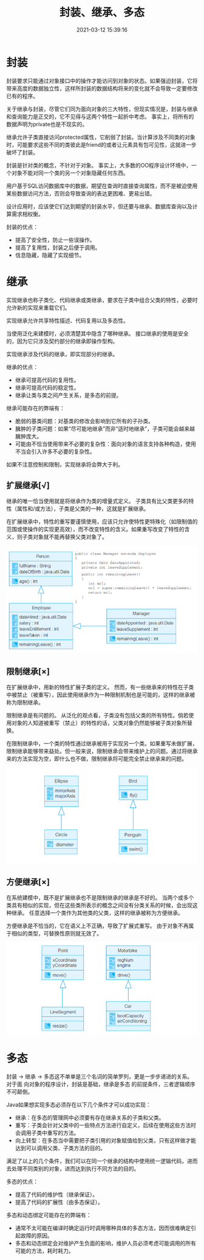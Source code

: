 ﻿---
title: 封装、继承、多态
date: 2021-03-12 15:39:16
summary: 本文分享面向对象的三大特性，即封装、继承、多态。
tags:
- 面向对象
- 软件工程
categories:
- 软件工程
---

# 封装

封装要求只能通过对象接口中的操作才能访问到对象的状态。如果强迫封装，它将带来高度的数据独立性，这样所封装的数据结构将来的变化就不会导致一定要修改已有的程序。

关于继承与封装，尽管它们同为面向对象的三大特性，但现实情况是，封装与继承和查询能力是正交的，它不见得与这两个特性一起折中考虑。
事实上，将所有的数据声明为private也是不现实的。

继承允许子类直接访问protected属性，它削弱了封装。当计算涉及不同类的对象时，可能要求这些不同的类彼此是friend的或者让元素具有包可见性，这就进一步破坏了封装。

封装是针对类的概念，不针对于对象。
事实上，大多数的OO程序设计环境中，一个对象不能对同一个类的另一个对象隐藏任何东西。

用户基于SQL访问数据库中的数据，期望在查询时直接查询属性，而不是被迫使用某些数据访问方法，否则会导致查询的表达更困难、更易出错。

设计应用时，应该使它们达到期望的封装水平，但还要与继承、数据库查询以及计算需求相权衡。

封装的优点：
- 提高了安全性，防止一些误操作。 
- 提高了复用性，封装之后便于调用。 
- 信息隐藏，隐藏了实现细节。

# 继承

实现继承也称子类化、代码继承或类继承，要求在子类中组合父类的特性，必要时允许新的实现来重载它们。

实现继承允许共享特性描述、代码复用以及多态性。

当使用泛化来建模时，必须清楚其中隐含了哪种继承。
接口继承的使用是安全的，因为它只涉及契约部分的继承即操作型构。

实现继承涉及代码的继承，即实现部分的继承。

继承的优点：
- 继承可提高代码的复用性。 
- 继承可提高代码的稳定性。 
- 继承让类与类之间产生关系，是多态的前提。

继承可能存在的弊端有：
- 脆弱的基类问题：对基类的修改会影响到它所有的子孙类。
- 臃肿的子类问题：如果“尽可能地继承”而非“适时地继承”，子类可能会越来越臃肿庞大。
- 可能由不恰当使用带来不必要的复杂性：面向对象的语言支持各种构造，使用不当会引入许多不必要的复杂性。

如果不注意控制和限制，实现继承将会弊大于利。

## 扩展继承[√]

继承的唯一恰当使用就是将继承作为类的增量式定义。
子类具有比父类更多的特性（属性和/或方法），子类是父类的一种，这就是扩展继承。

在扩展继承中，特性的重写要谨慎使用，应该只允许使特性更特殊化（如限制值的范围或使操作的实现更高效），而不改变特性的含义。如果重写改变了特性的含义，则子类对象就不能再替换父类对象了。

![](../../../images/软件工程/面向对象/封装、继承、多态/1.png)

## 限制继承[×]

在扩展继承中，用新的特性扩展子类的定义。
然而，有一些继承来的特性在子类中被禁止（被重写），因此使用继承作为一种限制机制也是可能的，这样的继承被称为限制继承。

限制继承是有问题的。
从泛化的观点看，子类没有包括父类的所有特性。倘若使用对象的人知道被重写（禁止）的特性的话，父类对象仍然能够被子类对象所替换。

在限制继承中，一个类的特性通过继承被用于实现另一个类。如果重写未做扩展，限制继承能够带来益处。但一般来说，限制继承会带来维护上的问题。通过将继承来的方法实现为空，即什么也不做，限制继承将可能完全禁止继承来的问题。

![](../../../images/软件工程/面向对象/封装、继承、多态/2.png)

## 方便继承[×]

在系统建模中，既不是扩展继承也不是限制继承的继承是不好的。
当两个或多个类具有相似的实现，但在这些类所表示的概念之间没有分类关系的时候，会出现这种继承。
任意选择一个类作为其他类的父类，这样的继承被称为方便继承。

方便继承是不恰当的，它在语义上不正确，导致了扩展式重写。
由于对象不再属于相似的类型，可替换性原则就无效了。

![](../../../images/软件工程/面向对象/封装、继承、多态/3.png)

# 多态

封装 → 继承 → 多态这不单单是三个名词的简单罗列，更是一步步递进的关系。对于面 向对象的程序设计，封装是基础，继承是多态 的前提条件，三者逻辑顺序不可颠倒。

Java如果想实现多态必须存在以下几个条件才可以成功实现：
- 继承：在多态的管理网中必须要有存在继承关系的子类和父类。 
- 重写：子类会针对父类中的一些特点方法进行自定义，后续在使用这些方法时会调用子类中重写的方法。 
- 向上转型：在多态当中需要把子类引用的对象赋值给到父类，只有这样做才能达到可以调用父类、子类方法的目的。

满足了以上的几个条件，我们可以在同一个继承的结构中使用统一逻辑代码，进而去处理不同类别的对象，进而达到执行不同方法的目的。

多态的优点：
- 提高了代码的维护性（继承保证）。 
- 提高了代码的扩展性（由多态保证）。

多态和动态绑定可能存在的弊端有：
- 通常不太可能在编译时确定运行时调用哪种具体的多态方法，因而很难确定引起故障的原因。
- 多态和动态绑定会对维护产生负面的影响，维护人员必须考虑可能调用的所有可能的方法，耗时耗力。
